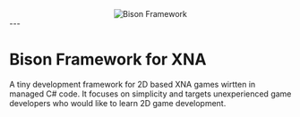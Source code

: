<div align="center">
  <img src="https://github.com/bsautermeister/xna.bison.framework/blob/master/Assets/logo.png" alt="Bison Framework"><br>
</div>
---

# Bison Framework for XNA

A tiny development framework for 2D based XNA games wirtten in managed C# code. It focuses on simplicity and targets unexperienced game developers who would like to learn 2D game development.
